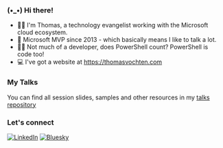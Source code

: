 ###  (•_•) Hi there!
- 🐱‍💻 I'm Thomas, a technology evangelist working with the Microsoft cloud ecosystem.
- 📢 Microsoft MVP since 2013 - which basically means I like to talk a lot.
- 👩‍💻 Not much of a developer, does PowerShell count? PowerShell is code too!
- 💻 I've got a website at https://thomasvochten.com

### My Talks
You can find all session slides, samples and other resources in my [talks repository](https://github.com/thomasvochten/talks)

### Let's connect
[![LinkedIn](https://img.shields.io/badge/Linkedin-%230077B5.svg?logo=linkedin&logoColor=white)](https://linkedin.com/in/thomasvochten)
[![Bluesky](https://img.shields.io/badge/Bluesky-0285FF?logo=bluesky&logoColor=fff)](https://bsky.app/profile/thomasvochten.com)
